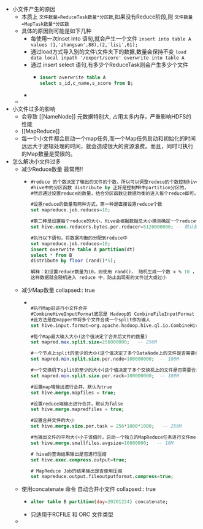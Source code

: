 - 小文件产生的原因
	- 本质上 `文件数量=ReduceTask数量*分区数`,如果没有Reduce阶段,则 `文件数量=MapTask数量*分区数`
	- 具体的原因则可能是如下几种
		- 每使用一次inset into 语句,就会产生一个文件 `insert into table A values (1,'zhangsan',88),(2,'lisi',61);`
		- 通过load方式导入别的文件\文件夹下的数据,数量会保持不变 `load data local inpath '/export/score' overwrite into table A `
		- 通过 insert select 语句,有多少个ReduceTask则会产生多少个文件
			- ```sql
			  insert overwrite table A  
			  select s_id,c_name,s_score from B;
			  ```
		-
	-
- 小文件过多的影响
	- 会导致 [[NameNode]] 元数据特别大, 占用太多内存，严重影响HDFS的性能
	- [[MapReduce]]
	- 每一个小文件都会启动一个map任务,而一个Map任务启动和初始化的时间远远大于逻辑处理的时间，就会造成很大的资源浪费。而且，同时可执行的Map数量是受限的。
- 怎么解决小文件过多
	- 减少Reduce数量 最常用!!
		- ```sql
		  #reduce 的个数决定了输出的文件的个数，所以可以调整reduce的个数控制hive表的文件数量，
		  #hive中的分区函数 distribute by 正好是控制MR中partition分区的，
		  #然后通过设置reduce的数量，结合分区函数让数据均衡的进入每个reduce即可。
		  
		  #设置reduce的数量有两种方式，第一种是直接设置reduce个数
		  set mapreduce.job.reduces=10;
		  
		  #第二种是设置每个reduce的大小，Hive会根据数据总大小猜测确定一个reduce个数
		  set hive.exec.reducers.bytes.per.reducer=5120000000; -- 默认是1G，设置为5G
		  
		  #执行以下语句，将数据均衡的分配到reduce中
		  set mapreduce.job.reduces=10;
		  insert overwrite table A partition(dt)
		  select * from B
		  distribute by floor (rand()*5);
		  
		  解释：如设置reduce数量为10，则使用 rand()， 随机生成一个数 x % 10 ，
		  这样数据就会随机进入 reduce 中，防止出现有的文件过大或过小
		  ```
	- 减少Map数量
	  collapsed:: true
		- ```sql
		  
		  #执行Map前进行小文件合并
		  #CombineHiveInputFormat底层是 Hadoop的 CombineFileInputFormat 方法
		  #此方法是在mapper中将多个文件合成一个split作为输入
		  set hive.input.format=org.apache.hadoop.hive.ql.io.CombineHiveInputFormat; -- 默认
		  
		  #每个Map最大输入大小(这个值决定了合并后文件的数量)
		  set mapred.max.split.size=256000000;   -- 256M
		  
		  #一个节点上split的至少的大小(这个值决定了多个DataNode上的文件是否需要合并)
		  set mapred.min.split.size.per.node=100000000;  -- 100M
		  
		  #一个交换机下split的至少的大小(这个值决定了多个交换机上的文件是否需要合并)
		  set mapred.min.split.size.per.rack=100000000;  -- 100M
		  
		  #设置map端输出进行合并，默认为true
		  set hive.merge.mapfiles = true;
		  
		  #设置reduce端输出进行合并，默认为false
		  set hive.merge.mapredfiles = true;
		  
		  #设置合并文件的大小
		  set hive.merge.size.per.task = 256*1000*1000;   -- 256M
		  
		  #当输出文件的平均大小小于该值时，启动一个独立的MapReduce任务进行文件merge
		  set hive.merge.smallfiles.avgsize=16000000;   -- 16M
		  
		  # hive的查询结果输出是否进行压缩
		  set hive.exec.compress.output=true;
		  
		  # MapReduce Job的结果输出是否使用压缩
		  set mapreduce.output.fileoutputformat.compress=true;
		  ```
	- 使用concatenate 命令 自动合并小文件
	  collapsed:: true
		- ```sql
		  alter table B partition(day=20201224) concatenate;
		  ```
		- 只适用于RCFILE 和 ORC 文件类型
	-
